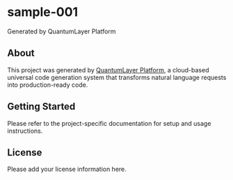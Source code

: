 # sample-001

Generated by QuantumLayer Platform

## About

This project was generated by [QuantumLayer Platform](https://quantumlayer.io), a cloud-based universal code generation system that transforms natural language requests into production-ready code.

## Getting Started

Please refer to the project-specific documentation for setup and usage instructions.

## License

Please add your license information here.
